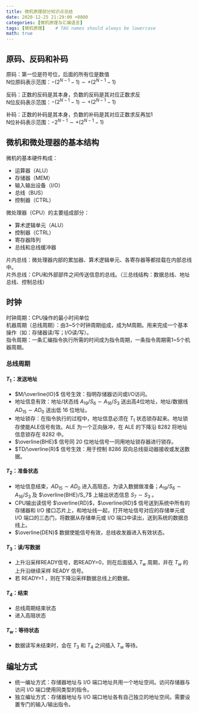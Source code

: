 ```yaml
---
title: 微机原理部分知识点总结
date: 2020-12-25 21:29:00 +0800
categories: [微机原理与汇编语言]
tags: [微机原理]    # TAG names should always be lowercase
math: true
---
```


## 原码、反码和补码

原码：第一位是符号位，后面的所有位是数值  
N位原码表示范围：$-(2^{N-1} - 1) \sim +(2^{N-1} - 1)$

反码：正数的反码是其本身，负数的反码是其对应正数求反  
N位反码表示范围：$-(2^{N-1} - 1) \sim +(2^{N-1} - 1)$

补码：正数的补码是其本身，负数的补码是其对应正数求反再加1  
N位补码表示范围：$-2^{N-1} \sim +(2^{N-1} - 1)$

## 微机和微处理器的基本结构

微机的基本硬件构成：

* 运算器（ALU）
* 存储器（MEM）
* 输入输出设备（I/O）
* 总线（BUS）
* 控制器（CTRL）

微处理器（CPU）的主要组成部分：

* 算术逻辑单元（ALU）
* 控制器（CTRL）
* 寄存器阵列
* 总线和总线缓冲器

片内总线：微处理器内部的累加器、算术逻辑单元、各寄存器等都挂载在内部总线中。  
片外总线：CPU和外部部件之间传送信息的总线。（三总线结构：数据总线、地址总线、控制总线）

## 时钟

时钟周期：CPU操作的最小时间单位  
机器周期（总线周期）：由3~5个时钟周期组成，成为M周期。用来完成一个基本操作（如：存储器读/写；I/O读/写）。  
指令周期：一条汇编指令执行所需的时间成为指令周期，一条指令周期需1~5个机器周期。

### 总线周期

#### $T_1$：发送地址  

* $M/\overline{IO}$ 信号生效：指明存储器访问或I/O访问。
* 地址信息有效：地址/状态线 $A_{19}/S_6 \sim A_{16}/S_3$ 送出高4位地址，地址/数据线 $AD_{15} \sim AD_0$ 送出低 16 位地址。
* 地址锁存：在指令执行的过程中，地址信息必须在 $T_1$ 状态锁存起来。地址锁存使能ALE信号有效。ALE 为一个正向脉冲，在 ALE 的下降沿 8282 将地址信息锁存在 8282 中。
* $\overline{BHE}$ 信号同 20 位地址信号一同用地址锁存器进行锁存。
* $TD/\overline{R}$ 信号生效：用于控制 8286 双向总线驱动器接收或发送数据。

#### $T_2$：准备状态

* 地址信息结束，$AD_{15} \sim AD_0$ 进入高阻态，为读入数据做准备；$A_{19}/S_6 \sim A_{16}/S_3$ 及 $\overline{BHE}/S_7$ 上输出状态信息 $S_7 \sim S_3$ 。
* CPU输出读信号 $\overline{RD}$，$\overline{RD}$ 信号送到系统中所有的存储器和 I/O 接口芯片上，和地址线一起，打开地址信号对应的存储单元或 I/O 端口的三态门，将数据从存储单元或 I/O 端口中读出，送到系统的数据总线上。
* $\overline{DEN}$ 数据使能信号有效，总线收发器进入有效状态。

#### $T_3$：读/写数据

* 上升沿采样READY信号，若READY=0，则在后面插入 $T_w$ 周期，并在 $T_w$ 的上升沿继续采样 READY 信号。
* 若 READY=1 ，则在下降沿采样数据总线上的数据。

#### $T_4$：结束

* 总线周期结束状态
* 进入高阻状态

#### $T_w$：等待状态

* 数据读写未结束时，会在 $T_3$ 和 $T_4$ 之间插入 $T_w$ 等待。

## 编址方式

* 统一编址方式：存储器地址与 I/O 端口地址共用一个地址空间。访问存储器与访问 I/O 端口使用同类型的指令。
* 独立编址方式：存储器地址与 I/O 端口地址各有自己独立的地址空间。需要设置专门的输入/输出指令。
